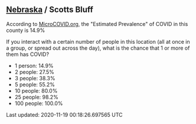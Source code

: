 
## [Nebraska](/united-states/nebraska) / Scotts Bluff

According to [MicroCOVID.org](http://microcovid.org),
the "Estimated Prevalence" of COVID in this county is 14.9%

If you interact with a certain number of people in this location
(all at once in a group, or spread out across the day), what is the chance that
1 or more of them has COVID?

- 1 person: 14.9%
- 2 people: 27.5%
- 3 people: 38.3%
- 5 people: 55.2%
- 10 people: 80.0%
- 25 people: 98.2%
- 100 people: 100.0%

Last updated: 2020-11-19 00:18:26.697565 UTC
